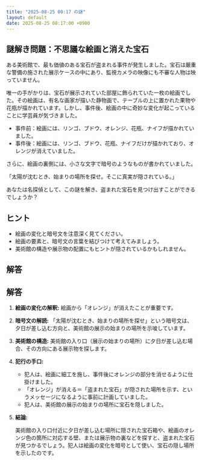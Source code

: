 ```yaml
---
title: "2025-08-25 08:17 の謎"
layout: default
date: 2025-08-25 08:17:00 +0900
---
```

## 謎解き問題：不思議な絵画と消えた宝石

ある美術館で、最も価値のある宝石が盗まれる事件が発生しました。宝石は厳重な警備の施された展示ケースの中にあり、監視カメラの映像にも不審な人物は映っていません。

唯一の手がかりは、宝石が展示されていた部屋に飾られていた一枚の絵画でした。その絵画は、有名な画家が描いた静物画で、テーブルの上に置かれた果物や花瓶が描かれています。しかし、事件後、絵画の中に奇妙な変化が起こっていることに学芸員が気づきました。

*   事件前：絵画には、リンゴ、ブドウ、オレンジ、花瓶、ナイフが描かれていました。
*   事件後：絵画には、リンゴ、ブドウ、花瓶、ナイフだけが描かれており、オレンジが消えていました。

さらに、絵画の裏側には、小さな文字で暗号のようなものが書かれていました。

「太陽が沈むとき、始まりの場所を探せ。そこに真実が隠されている。」

あなたは名探偵として、この謎を解き、盗まれた宝石を見つけ出すことができるでしょうか？

## ヒント

*   絵画の変化と暗号文を注意深く見てください。
*   絵画の要素と、暗号文の言葉を結びつけて考えてみましょう。
*   美術館の構造や展示物の配置にもヒントが隠されているかもしれません。

## 解答

## 解答

1.  **絵画の変化の解釈:** 絵画から「オレンジ」が消えたことが重要です。

2.  **暗号文の解読:** 「太陽が沈むとき、始まりの場所を探せ」という暗号文は、夕日が差し込む方向と、美術館の展示の始まりの場所を示唆しています。

3.  **美術館の構造:** 美術館の入り口（展示の始まりの場所）に夕日が差し込む場合、その方向にある展示物を探します。

4.  **犯行の手口:**

    *   犯人は、絵画に細工を施し、事件後にオレンジの部分を消せるように仕掛けました。
    *   「オレンジ」が消える＝「盗まれた宝石」が隠された場所を示す、というメッセージになるように事前に計画していました。
    *   犯人は、美術館の展示の始まりの場所に宝石を隠しました。

5.  **結論:**

    美術館の入り口付近に夕日が差し込む場所に隠された宝石箱や、絵画のオレンジ色の箇所に対応する壁、または展示物の裏などを探すと、盗まれた宝石が見つかるでしょう。犯人は絵画の変化を暗号として使い、宝石の隠し場所を示したのです。
